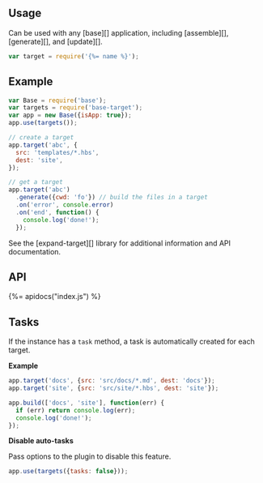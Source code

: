 ## Usage

Can be used with any [base][] application, including [assemble][], [generate][], and [update][].

```js
var target = require('{%= name %}');
```

## Example

```js
var Base = require('base');
var targets = require('base-target');
var app = new Base({isApp: true}); 
app.use(targets());

// create a target
app.target('abc', {
  src: 'templates/*.hbs',
  dest: 'site',
});

// get a target
app.target('abc')
  .generate({cwd: 'fo'}) // build the files in a target
  .on('error', console.error)
  .on('end', function() {
    console.log('done!');
  });
```

See the [expand-target][] library for additional information and API documentation.

## API
{%= apidocs("index.js") %}

## Tasks

If the instance has a `task` method, a task is automatically created for each target. 

**Example**

```js
app.target('docs', {src: 'src/docs/*.md', dest: 'docs'});
app.target('site', {src: 'src/site/*.hbs', dest: 'site'});

app.build(['docs', 'site'], function(err) {
  if (err) return console.log(err);
  console.log('done!');
});
```

**Disable auto-tasks**

Pass options to the plugin to disable this feature.

```js
app.use(targets({tasks: false}));
```

